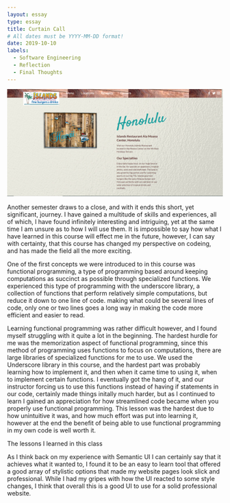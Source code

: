 ```yaml
---
layout: essay
type: essay
title: Curtain Call
# All dates must be YYYY-MM-DD format!
date: 2019-10-10
labels:
  - Software Engineering
  - Reflection
  - Final Thoughts
---
```

<img class="ui center spaced image" src="../images/recreation.png">

Another semester draws to a close, and with it ends this short, yet significant, journey. I have gained a multitude of skills and experiences, all of which, I have found infinitely interesting and intriguing, yet at the same time I am unsure as to how I will use them.  It is impossible to say how what I have learned in this course will effect me in the future, however, I can say with certainty, that this course has changed my perspective on codeing, and has made the field all the more exciting.     

One of the first concepts we were introduced to in this course was functional programming, a type of programming based around keeping computations as succinct as possible through specialized functions.  We experienced this type of programming with the underscore library, a collection of functions that perform relatively simple computations, but reduce it down to one line of code.  making what could be several lines of code, only one or two lines goes a long way in making the code more efficient and easier to read. 

Learning functional programming was rather difficult however, and I found myself struggling with it quite a lot in the beginning. The hardest hurdle for me was the memorization aspect of functional programming, since this method of programming uses functions to focus on computations, there are large libraries of specialized functions for me to use.  We used the Underscore library in this course, and the hardest part was probably learning how to implement it, and then when it came time to using it, when to implement certain functions.  I eventually got the hang of it, and our instructor forcing us to use this functions instead of having if statements in our code, certainly made things initally much harder, but as I continued to learn I gained an appreciation for how streamlined code became when you properly use functional programming.  This lesson was the hardest due to how unintuitive it was, and how much effort was put into learning it, however at the end the benefit of being able to use functional programming in my own code is well worth it. 

The lessons I learned in this class 

As I think back on my experience with Semantic UI I can certainly say that it achieves what it wanted to, I found it to be an easy to learn tool that offered a good array of stylistic options that made my website pages look slick and professional.  While I had my gripes with how the UI reacted to some style changes, I think that overall this is a good UI to use for a solid professional website.
